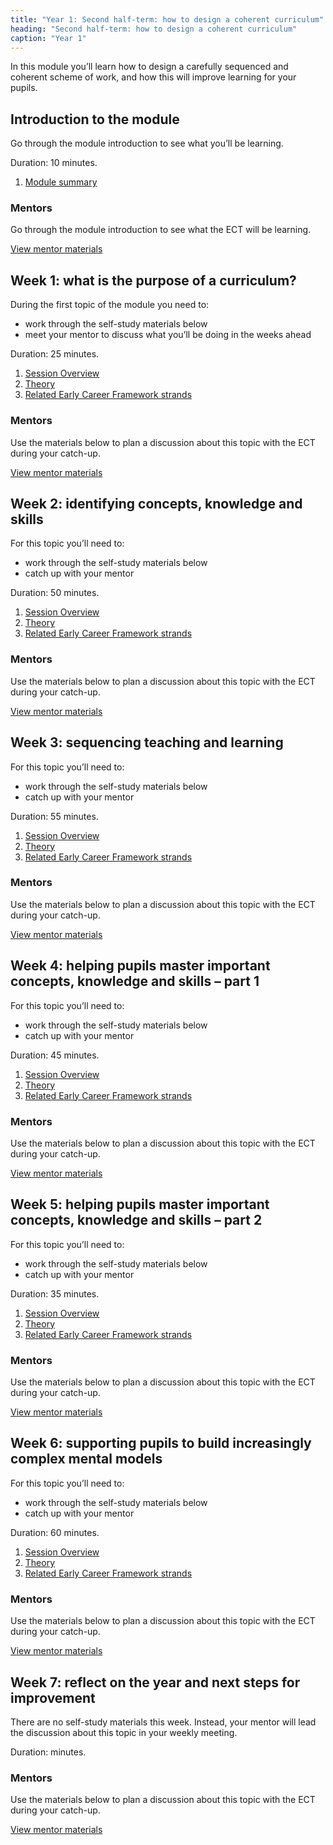 ```yaml
---
title: "Year 1: Second half-term: how to design a coherent curriculum"
heading: "Second half-term: how to design a coherent curriculum"
caption: "Year 1"
---
```


In this module you’ll learn how to design a carefully sequenced and coherent scheme of work, and how this will improve learning for your pupils.

## Introduction to the module

Go through the module introduction to see what you’ll be learning.

Duration: 10 minutes.

1. [Module summary](/teach-first/year-1-how-to-design-a-coherent-curriculum/intro-ect-module-summary)

### Mentors

Go through the module introduction to see what the ECT will be learning.

[View mentor materials](/teach-first/year-1-how-to-design-a-coherent-curriculum/summer-week-0-mentor-materials)

## Week 1: what is the purpose of a curriculum?

During the first topic of the module you need to:

- work through the self-study materials below
- meet your mentor to discuss what you’ll be doing in the weeks ahead

Duration: 25 minutes.

1. [Session Overview](/teach-first/year-1-how-to-design-a-coherent-curriculum/summer-week-1-ect-session-overview)
2. [Theory](/teach-first/year-1-how-to-design-a-coherent-curriculum/summer-week-1-ect-theory)
3. [Related Early Career Framework strands](/teach-first/year-1-how-to-design-a-coherent-curriculum/summer-week-1-ect-related-early-career-framework-strands)

### Mentors

Use the materials below to plan a discussion about this topic with the ECT during your catch-up.

[View mentor materials](/teach-first/year-1-how-to-design-a-coherent-curriculum/summer-week-1-mentor-materials)

## Week 2: identifying concepts, knowledge and skills

For this topic you’ll need to:

- work through the self-study materials below
- catch up with your mentor

Duration: 50 minutes.

1. [Session Overview](/teach-first/year-1-how-to-design-a-coherent-curriculum/summer-week-2-ect-session-overview)
2. [Theory](/teach-first/year-1-how-to-design-a-coherent-curriculum/summer-week-2-ect-theory)
3. [Related Early Career Framework strands](/teach-first/year-1-how-to-design-a-coherent-curriculum/summer-week-2-ect-related-early-career-framework-strands)

### Mentors

Use the materials below to plan a discussion about this topic with the ECT during your catch-up.

[View mentor materials](/teach-first/year-1-how-to-design-a-coherent-curriculum/summer-week-2-mentor-materials)

## Week 3: sequencing teaching and learning

For this topic you’ll need to:

- work through the self-study materials below
- catch up with your mentor

Duration: 55 minutes.

1. [Session Overview](/teach-first/year-1-how-to-design-a-coherent-curriculum/summer-week-3-ect-session-overview)
2. [Theory](/teach-first/year-1-how-to-design-a-coherent-curriculum/summer-week-3-ect-theory)
3. [Related Early Career Framework strands](/teach-first/year-1-how-to-design-a-coherent-curriculum/summer-week-3-ect-related-early-career-framework-strands)

### Mentors

Use the materials below to plan a discussion about this topic with the ECT during your catch-up.

[View mentor materials](/teach-first/year-1-how-to-design-a-coherent-curriculum/summer-week-3-mentor-materials)

## Week 4: helping pupils master important concepts, knowledge and skills – part 1

For this topic you’ll need to:

- work through the self-study materials below
- catch up with your mentor

Duration: 45 minutes.

1. [Session Overview](/teach-first/year-1-how-to-design-a-coherent-curriculum/summer-week-4-ect-session-overview)
2. [Theory](/teach-first/year-1-how-to-design-a-coherent-curriculum/summer-week-4-ect-theory)
3. [Related Early Career Framework strands](/teach-first/year-1-how-to-design-a-coherent-curriculum/summer-week-4-ect-related-early-career-framework-strands)

### Mentors

Use the materials below to plan a discussion about this topic with the ECT during your catch-up.

[View mentor materials](/teach-first/year-1-how-to-design-a-coherent-curriculum/summer-week-4-mentor-materials)

## Week 5: helping pupils master important concepts, knowledge and skills – part 2

For this topic you’ll need to:

- work through the self-study materials below
- catch up with your mentor

Duration: 35 minutes.

1. [Session Overview](/teach-first/year-1-how-to-design-a-coherent-curriculum/summer-week-5-ect-session-overview)
2. [Theory](/teach-first/year-1-how-to-design-a-coherent-curriculum/summer-week-5-ect-theory)
3. [Related Early Career Framework strands](/teach-first/year-1-how-to-design-a-coherent-curriculum/summer-week-5-ect-related-early-career-framework-strands)

### Mentors

Use the materials below to plan a discussion about this topic with the ECT during your catch-up.

[View mentor materials](/teach-first/year-1-how-to-design-a-coherent-curriculum/summer-week-5-mentor-materials)

## Week 6: supporting pupils to build increasingly complex mental models

For this topic you’ll need to:

- work through the self-study materials below
- catch up with your mentor

Duration: 60 minutes.

1. [Session Overview](/teach-first/year-1-how-to-design-a-coherent-curriculum/summer-week-6-ect-session-overview)
2. [Theory](/teach-first/year-1-how-to-design-a-coherent-curriculum/summer-week-6-ect-theory)
3. [Related Early Career Framework strands](/teach-first/year-1-how-to-design-a-coherent-curriculum/summer-week-6-ect-related-early-career-framework-strands)

### Mentors

Use the materials below to plan a discussion about this topic with the ECT during your catch-up.

[View mentor materials](/teach-first/year-1-how-to-design-a-coherent-curriculum/summer-week-6-mentor-materials)

## Week 7: reflect on the year and next steps for improvement

There are no self-study materials this week. Instead, your mentor will lead the discussion about this topic in your weekly meeting.

Duration: minutes.

### Mentors

Use the materials below to plan a discussion about this topic with the ECT during your catch-up.

[View mentor materials](/teach-first/year-1-how-to-design-a-coherent-curriculum/summer-week-7-mentor-materials)
